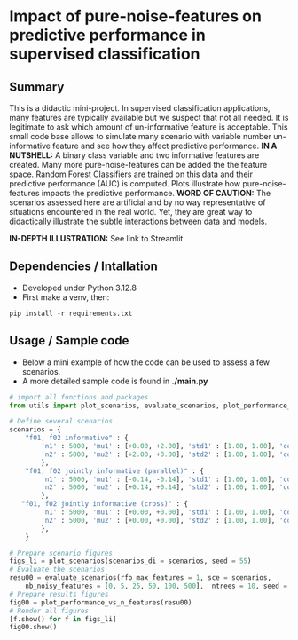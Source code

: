 # Impact of pure-noise-features on predictive performance in supervised classification

## Summary
This is a didactic mini-project.
In supervised classification applications, many features are typically available but we suspect that not all needed.
It is legitimate to ask which amount of un-informative feature is acceptable.
This small code base allows to simulate many scenario with variable number un-informative feature and see how they affect predictive performance.
**IN A NUTSHELL:**
A binary class variable and two informative features are created.
Many more pure-noise-features can be added the the feature space.
Random Forest Classifiers are trained on this data and their predictive performance (AUC) is computed.
Plots illustrate how pure-noise-features impacts the predictive performance.
**WORD OF CAUTION:**
The scenarios assessed here are artificial and by no way representative of situations encountered in the real world.
Yet, they are great way to didactically illustrate the subtle interactions between data and models.

**IN-DEPTH ILLUSTRATION:**
See link to Streamlit 








## Dependencies / Intallation
* Developed under Python 3.12.8
* First make a venv, then:
```
pip install -r requirements.txt
```








## Usage / Sample code
*  Below a mini example of how the code can be used to assess a few scenarios.
*  A more detailed sample code is found in **./main.py**

```python 
# import all functions and packages
from utils import plot_scenarios, evaluate_scenarios, plot_performance_vs_n_features

# Define several scenarios 
scenarios = { 
    "f01, f02 informative" : {
        'n1' : 5000, 'mu1' : [+0.00, +2.00], 'std1' : [1.00, 1.00], 'corr1' : +0.00,
        'n2' : 5000, 'mu2' : [+2.00, +0.00], 'std2' : [1.00, 1.00], 'corr2' : +0.00,
        },
    "f01, f02 jointly informative (parallel)" : {
        'n1' : 5000, 'mu1' : [-0.14, -0.14], 'std1' : [1.00, 1.00], 'corr1' : -0.98,
        'n2' : 5000, 'mu2' : [+0.14, +0.14], 'std2' : [1.00, 1.00], 'corr2' : -0.98,
        },
   "f01, f02 jointly informative (cross)" : {
        'n1' : 5000, 'mu1' : [+0.00, +0.00], 'std1' : [1.00, 1.00], 'corr1' : -0.98,
        'n2' : 5000, 'mu2' : [+0.00, +0.00], 'std2' : [1.00, 1.00], 'corr2' : +0.98,
        },
    }

# Prepare scenario figures  
figs_li = plot_scenarios(scenarios_di = scenarios, seed = 55)
# Evaluate the scenarios
resu00 = evaluate_scenarios(rfo_max_features = 1, sce = scenarios, 
    nb_noisy_features = [0, 5, 25, 50, 100, 500],  ntrees = 10, seed = 66)
# Prepare results figures 
fig00 = plot_performance_vs_n_features(resu00)
# Render all figures 
[f.show() for f in figs_li]
fig00.show()

```



